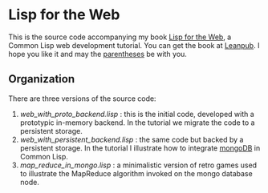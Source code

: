 # Lisp for the Web

This is the source code accompanying my book [Lisp for the Web](https://leanpub.com/lispweb), a Common Lisp web development tutorial. You can get the book at [Leanpub](https://leanpub.com/lispweb). I hope you like it and may the [parentheses](http://xkcd.com/297/) be with you.

## Organization

There are three versions of the source code:

1. *web_with_proto_backend.lisp* : this is the initial code, developed with a prototypic in-memory backend. In the tutorial we migrate the code to a persistent storage.
2. *web_with_persistent_backend.lisp* : the same code but backed by a persistent storage. In the tutorial I illustrate how to integrate [mongoDB](http://www.mongodb.org) in Common Lisp.
3. *map_reduce_in_mongo.lisp* : a minimalistic version of retro games used to illustrate the MapReduce algorithm invoked on the mongo database node.
